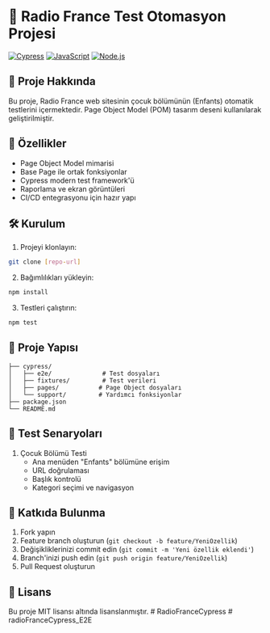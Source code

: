 # 🎵 Radio France Test Otomasyon Projesi

[![Cypress](https://img.shields.io/badge/Cypress-17202C?style=for-the-badge&logo=cypress&logoColor=white)](https://www.cypress.io/)
[![JavaScript](https://img.shields.io/badge/JavaScript-F7DF1E?style=for-the-badge&logo=javascript&logoColor=black)](https://www.javascript.com/)
[![Node.js](https://img.shields.io/badge/Node.js-43853D?style=for-the-badge&logo=node.js&logoColor=white)](https://nodejs.org/)

## 📌 Proje Hakkında

Bu proje, Radio France web sitesinin çocuk bölümünün (Enfants) otomatik testlerini içermektedir. Page Object Model (POM) tasarım deseni kullanılarak geliştirilmiştir.

## 🚀 Özellikler

- Page Object Model mimarisi
- Base Page ile ortak fonksiyonlar
- Cypress modern test framework'ü
- Raporlama ve ekran görüntüleri
- CI/CD entegrasyonu için hazır yapı

## 🛠️ Kurulum

1. Projeyi klonlayın:
```bash
git clone [repo-url]
```

2. Bağımlılıkları yükleyin:
```bash
npm install
```

3. Testleri çalıştırın:
```bash
npm test
```

## 📂 Proje Yapısı

```
├── cypress/
│   ├── e2e/              # Test dosyaları
│   ├── fixtures/         # Test verileri
│   ├── pages/           # Page Object dosyaları
│   └── support/         # Yardımcı fonksiyonlar
├── package.json
└── README.md
```

## 📝 Test Senaryoları

1. Çocuk Bölümü Testi
   - Ana menüden "Enfants" bölümüne erişim
   - URL doğrulaması
   - Başlık kontrolü
   - Kategori seçimi ve navigasyon

## 🤝 Katkıda Bulunma

1. Fork yapın
2. Feature branch oluşturun (`git checkout -b feature/YeniOzellik`)
3. Değişikliklerinizi commit edin (`git commit -m 'Yeni özellik eklendi'`)
4. Branch'inizi push edin (`git push origin feature/YeniOzellik`)
5. Pull Request oluşturun

## 📜 Lisans

Bu proje MIT lisansı altında lisanslanmıştır.
#   R a d i o F r a n c e C y p r e s s  
 #   r a d i o F r a n c e C y p r e s s _ E 2 E  
 